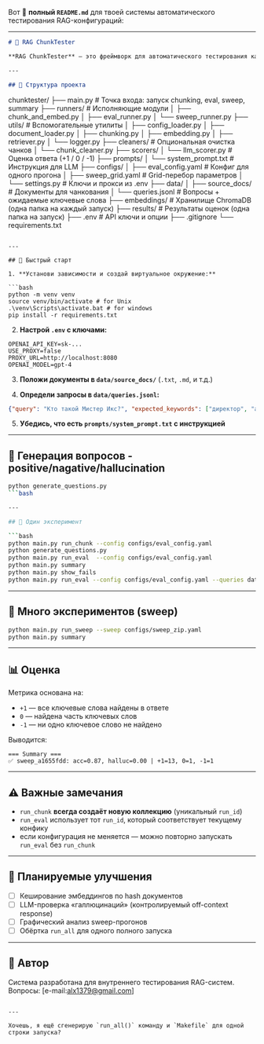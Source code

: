 Вот 📘 **полный `README.md`** для твоей системы автоматического тестирования RAG-конфигураций:

---

```markdown
# 🧪 RAG ChunkTester

**RAG ChunkTester** — это фреймворк для автоматического тестирования качества Retrieval-Augmented Generation систем. Он позволяет быстро оценивать влияние разных стратегий чанкования, настройки эмбеддинга, параметров ретривера и промпта.

---

## 📁 Структура проекта

```

chunktester/
├── main.py                    # Точка входа: запуск chunking, eval, sweep, summary
├── runners/                  # Исполняющие модули
│   ├── chunk\_and\_embed.py
│   ├── eval\_runner.py
│   └── sweep\_runner.py
├── utils/                    # Вспомогательные утилиты
│   ├── config\_loader.py
│   ├── document\_loader.py
│   ├── chunking.py
│   ├── embedding.py
│   ├── retriever.py
│   └── logger.py
├── cleaners/                 # Опциональная очистка чанков
│   └── chunk\_cleaner.py
├── scorers/
│   └── llm\_scorer.py         # Оценка ответа (+1 / 0 / -1)
├── prompts/
│   └── system\_prompt.txt     # Инструкция для LLM
├── configs/
│   ├── eval\_config.yaml      # Конфиг для одного прогона
│   ├── sweep\_grid.yaml       # Grid-перебор параметров
│   └── settings.py           # Ключи и прокси из .env
├── data/
│   ├── source\_docs/          # Документы для чанкования
│   └── queries.jsonl         # Вопросы + ожидаемые ключевые слова
├── embeddings/               # Хранилище ChromaDB (одна папка на каждый запуск)
├── results/                  # Результаты оценок (одна папка на запуск)
├── .env                      # API ключи и опции
├── .gitignore
└── requirements.txt

````

---

## 🚀 Быстрый старт

1. **Установи зависимости и создай виртуальное окружение:**

```bash
python -m venv venv
source venv/bin/activate # for Unix
.\venv\Scripts\activate.bat # for windows
pip install -r requirements.txt
````

2. **Настрой `.env` с ключами:**

```env
OPENAI_API_KEY=sk-...
USE_PROXY=false
PROXY_URL=http://localhost:8080
OPENAI_MODEL=gpt-4
```

3. **Положи документы в `data/source_docs/`** (`.txt`, `.md`, и т.д.)

4. **Определи запросы в `data/queries.jsonl`:**

```json
{"query": "Кто такой Мистер Икс?", "expected_keywords": ["директор", "аналитики"]}
```

5. **Убедись, что есть `prompts/system_prompt.txt` с инструкцией**

---

## 🧪 Генерация вопросов - positive/nagative/hallucination

```bash
python generate_questions.py
```bash

---

## 🧪 Один эксперимент

```bash
python main.py run_chunk --config configs/eval_config.yaml
python generate_questions.py
python main.py run_eval  --config configs/eval_config.yaml
python main.py summary
python main.py show_fails
python main.py run_eval --config configs/eval_config.yaml --queries data/failed_queries.jsonl
```

---

## 🔁 Много экспериментов (sweep)

```bash
python main.py run_sweep --sweep configs/sweep_zip.yaml
python main.py summary
```

---

## 📊 Оценка

Метрика основана на:

* `+1` — все ключевые слова найдены в ответе
* `0` — найдена часть ключевых слов
* `-1` — ни одно ключевое слово не найдено

Выводится:

```text
=== Summary ===
✅ sweep_a1655fdd: acc=0.87, halluc=0.00 | +1=13, 0=1, -1=1
```

---

## ⚠️ Важные замечания

* `run_chunk` **всегда создаёт новую коллекцию** (уникальный `run_id`)
* `run_eval` использует тот `run_id`, который соответствует текущему конфику
* если конфигурация не меняется — можно повторно запускать `run_eval` без `run_chunk`

---

## 📌 Планируемые улучшения

* [ ] Кеширование эмбеддингов по hash документов
* [ ] LLM-проверка «галлюцинаций» (контролируемый off-context response)
* [ ] Графический анализ sweep-прогонов
* [ ] Обёртка `run_all` для одного полного запуска

---

## 🤝 Автор

Система разработана для внутреннего тестирования RAG-систем.
Вопросы: [e-mail:alx1379@gmail.com]

```

---

Хочешь, я ещё сгенерирую `run_all()` команду и `Makefile` для одной строки запуска?
```
